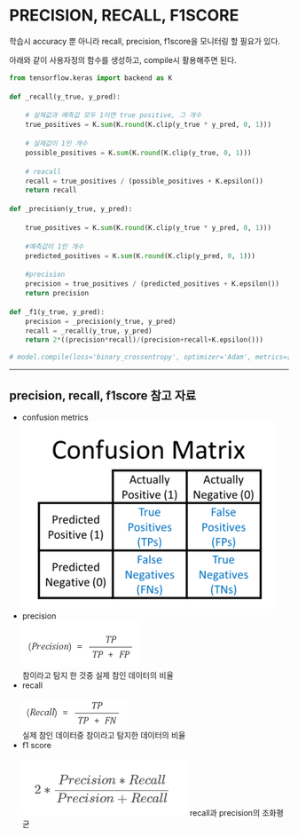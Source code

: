 # PRECISION, RECALL, F1SCORE 

학습시 accuracy 뿐 아니라 recall, precision, f1score을 모니터링 할 필요가 있다. <br>

아래와 같이 사용자정의 함수를 생성하고, compile시 활용해주면 된다.

```python
from tensorflow.keras import backend as K

def _recall(y_true, y_pred):

    # 실제값과 예측값 모두 1이면 true positive, 그 개수
    true_positives = K.sum(K.round(K.clip(y_true * y_pred, 0, 1)))

    # 실제값이 1인 개수
    possible_positives = K.sum(K.round(K.clip(y_true, 0, 1)))

    # reacall
    recall = true_positives / (possible_positives + K.epsilon())
    return recall

def _precision(y_true, y_pred):

    true_positives = K.sum(K.round(K.clip(y_true * y_pred, 0, 1)))

    #예측값이 1인 개수
    predicted_positives = K.sum(K.round(K.clip(y_pred, 0, 1)))

    #precision
    precision = true_positives / (predicted_positives + K.epsilon())
    return precision

def _f1(y_true, y_pred):
    precision = _precision(y_true, y_pred)
    recall = _recall(y_true, y_pred)
    return 2*((precision*recall)/(precision+recall+K.epsilon()))

```

```python
# model.compile(loss='binary_crossentropy', optimizer='Adam', metrics=['accuracy',_f1,_precision,_recall])
```


___
## precision, recall, f1score 참고 자료
- confusion metrics <br>
![confusion_metrics](../img/confusionmetrics.PNG)
- precision <br>
![precision](../img/precision.PNG)<br>
  참이라고 탐지 한 것중 실제 참인 데이터의 비율
- recall <br>  
![recall](../img/recall.PNG)<br>
  실제 참인 데이터중 참이라고 탐지한 데이터의 비율
- f1 score<br>  
![f1 score](../img/f1-score.PNG)
  recall과 precision의 조화평균